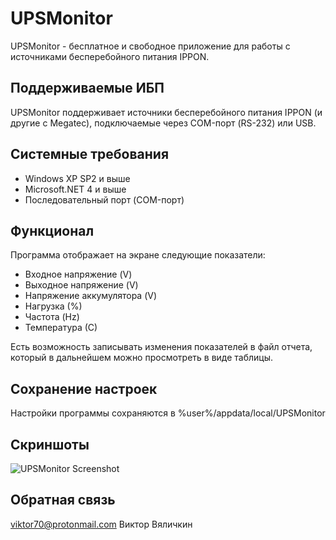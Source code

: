 # UPSMonitor
UPSMonitor - бесплатное и свободное приложение для работы с источниками бесперебойного питания IPPON. 

## Поддерживаемые ИБП
UPSMonitor поддерживает источники бесперебойного питания IPPON (и другие с Megatec), подключаемые через COM-порт (RS-232) или USB.

## Системные требования
- Windows XP SP2 и выше
- Microsoft.NET 4 и выше
- Последовательный порт (COM-порт)

## Функционал
Программа отображает на экране следующие показатели:
- Входное напряжение (V)
- Выходное напряжение (V)
- Напряжение аккумулятора (V)
- Нагрузка (%)
- Частота (Hz)
- Температура (С)

Есть возможность записывать изменения показателей в файл отчета, который в дальнейшем можно просмотреть в виде таблицы.

## Сохранение настроек
Настройки программы сохраняются в %user%/appdata/local/UPSMonitor

## Скриншоты

![UPSMonitor Screenshot](http://va-soft.eviko.org/wp-content/uploads/2020/02/upsmonitor.png "UPSMonitor в Windows XP SP2")

## Обратная связь
viktor70@protonmail.com
Виктор Вяличкин
